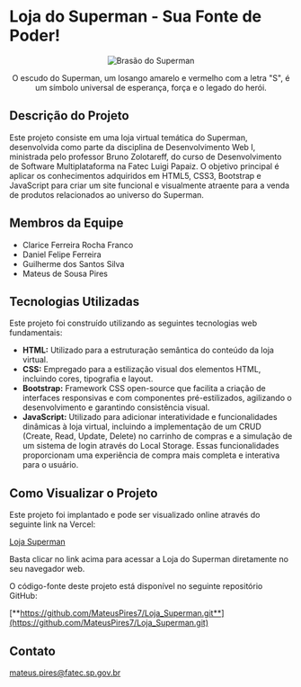 # Loja do Superman - Sua Fonte de Poder!


<p align="center">
  <img src="assets/img/superman-logo.png" alt="Brasão do Superman" />
</p>

<p align="center">
O escudo do Superman, um losango amarelo e vermelho com a letra "S", é um símbolo universal de esperança, força e o legado do herói.
</p>

## Descrição do Projeto

Este projeto consiste em uma loja virtual temática do Superman, desenvolvida como parte da disciplina de Desenvolvimento Web I, ministrada pelo professor Bruno Zolotareff, do curso de Desenvolvimento de Software Multiplataforma na Fatec Luigi Papaiz. O objetivo principal é aplicar os conhecimentos adquiridos em HTML5, CSS3, Bootstrap e JavaScript para criar um site funcional e visualmente atraente para a venda de produtos relacionados ao universo do Superman.

## Membros da Equipe
* Clarice Ferreira Rocha Franco
* Daniel Felipe Ferreira
* Guilherme dos Santos Silva
* Mateus de Sousa Pires

## Tecnologias Utilizadas

Este projeto foi construído utilizando as seguintes tecnologias web fundamentais:

* **HTML:** Utilizado para a estruturação semântica do conteúdo da loja virtual.
* **CSS:** Empregado para a estilização visual dos elementos HTML, incluindo cores, tipografia e layout.
* **Bootstrap:** Framework CSS open-source que facilita a criação de interfaces responsivas e com componentes pré-estilizados, agilizando o desenvolvimento e garantindo consistência visual.
* **JavaScript:** Utilizado para adicionar interatividade e funcionalidades dinâmicas à loja virtual, incluindo a implementação de um CRUD (Create, Read, Update, Delete) no carrinho de compras e a simulação de um sistema de login através do Local Storage. Essas funcionalidades proporcionam uma experiência de compra mais completa e interativa para o usuário.

## Como Visualizar o Projeto

Este projeto foi implantado e pode ser visualizado online através do seguinte link na Vercel:

[Loja Superman](https://loja-superman.vercel.app/)

Basta clicar no link acima para acessar a Loja do Superman diretamente no seu navegador web.

O código-fonte deste projeto está disponível no seguinte repositório GitHub:

[**https://github.com/MateusPires7/Loja_Superman.git**](https://github.com/MateusPires7/Loja_Superman.git)

## Contato

mateus.pires@fatec.sp.gov.br
